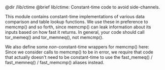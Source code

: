 @dir /lib/ctime
@brief lib/ctime: Constant-time code to avoid side-channels.

This module contains constant-time implementations of various
data comparison and table lookup functions.  We use these in preference to
memcmp() and so forth, since memcmp() can leak information about its inputs
based on how fast it returns.  In general, your code should call tor_memeq()
and tor_memneq(), not memcmp().

We also define some _non_-constant-time wrappers for memcmp() here: Since we
consider calls to memcmp() to be in error, we require that code that actually
doesn't need to be constant-time to use the fast_memeq() / fast_memneq() /
fast_memcmp() aliases instead.

